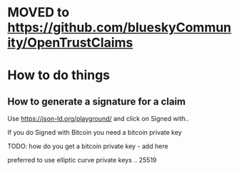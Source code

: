 
# MOVED to https://github.com/blueskyCommunity/OpenTrustClaims


# How to do things


## How to generate a signature for a claim

Use https://json-ld.org/playground/ and click on Signed with..

If you do Signed with Bitcoin you need a bitcoin private key

TODO: how do you get a bitcoin private key - add here

preferred to use elliptic curve private keys .. 25519
